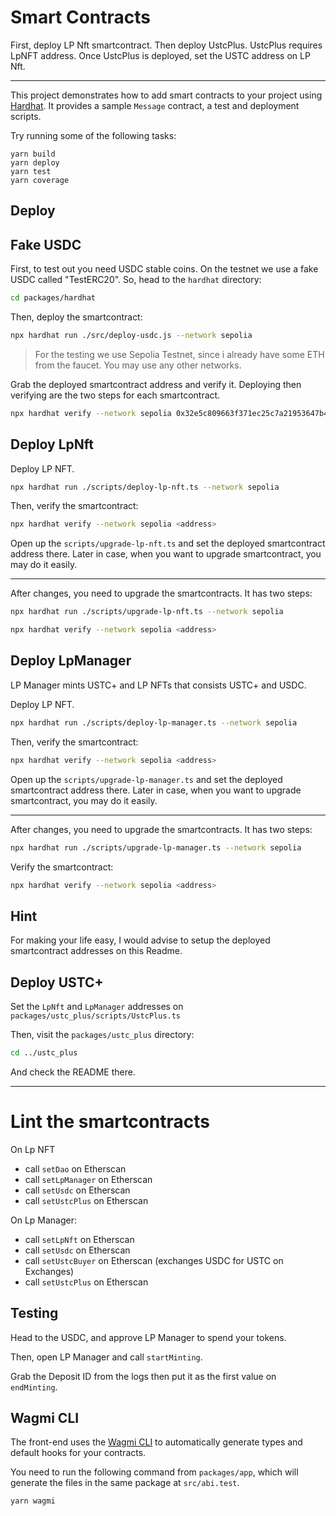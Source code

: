 # Smart Contracts

First, deploy LP Nft smartcontract.
Then deploy UstcPlus. UstcPlus requires LpNFT address.
Once UstcPlus is deployed, set the USTC address on LP Nft.

---

This project demonstrates how to add smart contracts to your project using [Hardhat](https://hardhat.org/docs). It provides a sample `Message` contract, a test and deployment scripts.

Try running some of the following tasks:

```
yarn build
yarn deploy
yarn test
yarn coverage
```

## Deploy

## Fake USDC

First, to test out you need USDC stable coins. On the testnet we use a fake USDC called "TestERC20".
So, head to the `hardhat` directory:

```bash
cd packages/hardhat
```

Then, deploy the smartcontract:

```bash
npx hardhat run ./src/deploy-usdc.js --network sepolia
```

> For the testing we use Sepolia Testnet, since i already have some ETH from the faucet. You may use any other networks.

Grab the deployed smartcontract address and verify it. Deploying then verifying are the two steps for each smartcontract.

```bash
npx hardhat verify --network sepolia 0x32e5c809663f371ec25c7a21953647b448394aa3
```

## Deploy LpNft

Deploy LP NFT.

```bash
npx hardhat run ./scripts/deploy-lp-nft.ts --network sepolia
```

Then, verify the smartcontract:

```bash
npx hardhat verify --network sepolia <address>
```

Open up the `scripts/upgrade-lp-nft.ts` and set the deployed smartcontract address there. Later in case, when you want to upgrade smartcontract, you may do it easily.

---

After changes, you need to upgrade the smartcontracts. It has two steps:

```bash
npx hardhat run ./scripts/upgrade-lp-nft.ts --network sepolia
```

```bash
npx hardhat verify --network sepolia <address>
```

## Deploy LpManager

LP Manager mints USTC+ and LP NFTs that consists USTC+ and USDC.

Deploy LP NFT.

```bash
npx hardhat run ./scripts/deploy-lp-manager.ts --network sepolia
```

Then, verify the smartcontract:

```bash
npx hardhat verify --network sepolia <address>
```

Open up the `scripts/upgrade-lp-manager.ts` and set the deployed smartcontract address there. Later in case, when you want to upgrade smartcontract, you may do it easily.

---

After changes, you need to upgrade the smartcontracts. It has two steps:

```bash
npx hardhat run ./scripts/upgrade-lp-manager.ts --network sepolia
```

Verify the smartcontract:

```bash
npx hardhat verify --network sepolia <address>
```

## Hint

For making your life easy, I would advise to setup the deployed smartcontract addresses on this Readme.

## Deploy USTC+

Set the `LpNft` and `LpManager` addresses on `packages/ustc_plus/scripts/UstcPlus.ts`

Then, visit the `packages/ustc_plus` directory:

```bash
cd ../ustc_plus
```

And check the README there.

---

# Lint the smartcontracts

On Lp NFT

- call `setDao` on Etherscan
- call `setLpManager` on Etherscan
- call `setUsdc` on Etherscan
- call `setUstcPlus` on Etherscan

On Lp Manager:

- call `setLpNft` on Etherscan
- call `setUsdc` on Etherscan
- call `setUstcBuyer` on Etherscan (exchanges USDC for USTC on Exchanges)
- call `setUstcPlus` on Etherscan

## Testing

Head to the USDC, and approve LP Manager to spend your tokens.

Then, open LP Manager and call `startMinting`.

Grab the Deposit ID from the logs then put it as the first value on `endMinting`.

## Wagmi CLI

The front-end uses the [Wagmi CLI](https://wagmi.sh/cli/getting-started) to automatically generate types and default hooks for your contracts.

You need to run the following command from `packages/app`, which will generate the files in the same package at `src/abi.test`.

```
yarn wagmi
```
